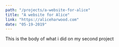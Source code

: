 ```yaml
---
path: "/projects/a-website-for-alice"
title: "A website for Alice"
link: "https://aliceharwood.com"
date: "05-19-2019"
---
```


This is the body of what i did on my second project